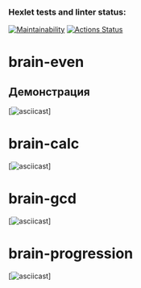 ### Hexlet tests and linter status:
[![Maintainability](https://api.codeclimate.com/v1/badges/4d55453efea58732ac3e/maintainability)](https://codeclimate.com/github/Nikolaykrasnov/python-project-49/maintainability)
[![Actions Status](https://github.com/Nikolaykrasnov/python-project-49/actions/workflows/hexlet-check.yml/badge.svg)](https://github.com/Nikolaykrasnov/python-project-49/actions)

# brain-even
## Демонстрация
[![asciicast](https://asciinema.org/a/whwgecl9jsrv3Lpx3f3ZFSB2s)]

# brain-calc 
[![asciicast](https://asciinema.org/a/QXug5ioP7fLAqf3yoD9UjBDoM)]

# brain-gcd
[![asciicast](https://asciinema.org/a/wmrX3cyaPFNIHm2NpBFm05tNm)]

# brain-progression
[![asciicast](https://asciinema.org/a/VXaKq6vzbZWkpr6nVJ42swqCl)]

